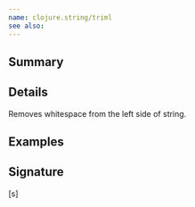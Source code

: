 ```yaml
---
name: clojure.string/triml
see also:
---
```


## Summary

## Details

Removes whitespace from the left side of string.

## Examples

## Signature
[s]
